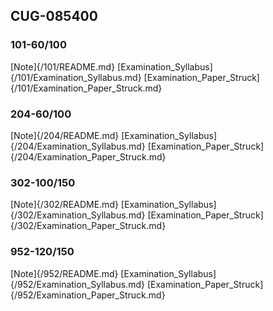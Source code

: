 ## CUG-085400

### 101-60/100
[Note]{/101/README.md}
[Examination_Syllabus]{/101/Examination_Syllabus.md}
[Examination_Paper_Struck]{/101/Examination_Paper_Struck.md}

### 204-60/100
[Note]{/204/README.md}
[Examination_Syllabus]{/204/Examination_Syllabus.md}
[Examination_Paper_Struck]{/204/Examination_Paper_Struck.md}

### 302-100/150
[Note]{/302/README.md}
[Examination_Syllabus]{/302/Examination_Syllabus.md}
[Examination_Paper_Struck]{/302/Examination_Paper_Struck.md}

### 952-120/150
[Note]{/952/README.md}
[Examination_Syllabus]{/952/Examination_Syllabus.md}
[Examination_Paper_Struck]{/952/Examination_Paper_Struck.md}